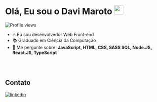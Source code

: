 <h1 align="left">Olá, Eu sou o Davi Maroto <img src="https://raw.githubusercontent.com/kaueMarques/kaueMarques/master/hi.gif" height="30px"></h1>

<p align="left"> <img src="https://komarev.com/ghpvc/?username=DaviMaroto&color=yellow" alt="Profile views" /> </p>

- 🔥 Eu sou desenvolvedor Web Front-end
- 📚 Graduado em Ciência da Computação
- 💬 Me pergunte sobre: **JavaScript, HTML, CSS, SASS SQL, Node.JS, React.JS, TypeScript**
  
<br><br>

## Contato

<a href="https://www.linkedin.com/in/davimaroto/" target="_blank">
  <img align="center" src="https://img.shields.io/badge/-davimaroto-05122A?style=flat&logo=linkedin" alt="linkedin"/>
</a>
</p>

